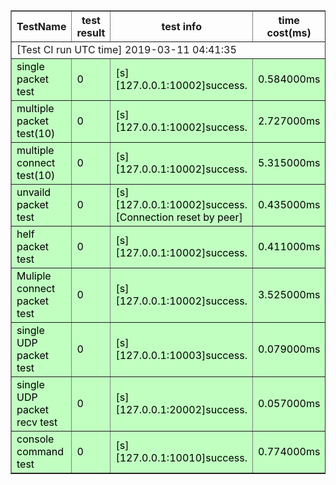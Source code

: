 <table border="1" cellpadding="10">
   <tr>
     <th>TestName</th>
     <th>test result</th>
 	<th>test info</th>
 	<th>time cost(ms)</th>
   </tr>
    <tr>
      <td colspan="4">[Test CI run UTC time] 2019-03-11 04:41:35</td>
    </tr>
   <tr style="background-color:#C1FFC1;color:Black;">
<td>single packet test</td>
<td>0</td>
<td>[s][127.0.0.1:10002]success.</td>
<td>0.584000ms</td>
<tr style="background-color:#C1FFC1;color:Black;">
<td>multiple packet test(10)</td>
<td>0</td>
<td>[s][127.0.0.1:10002]success.</td>
<td>2.727000ms</td>
<tr style="background-color:#C1FFC1;color:Black;">
<td>multiple connect test(10)</td>
<td>0</td>
<td>[s][127.0.0.1:10002]success.</td>
<td>5.315000ms</td>
<tr style="background-color:#C1FFC1;color:Black;">
<td>unvaild packet test</td>
<td>0</td>
<td>[s][127.0.0.1:10002]success.[Connection reset by peer]</td>
<td>0.435000ms</td>
<tr style="background-color:#C1FFC1;color:Black;">
<td>helf packet test</td>
<td>0</td>
<td>[s][127.0.0.1:10002]success.</td>
<td>0.411000ms</td>
<tr style="background-color:#C1FFC1;color:Black;">
<td>Muliple connect packet test</td>
<td>0</td>
<td>[s][127.0.0.1:10002]success.</td>
<td>3.525000ms</td>
<tr style="background-color:#C1FFC1;color:Black;">
<td>single UDP packet test</td>
<td>0</td>
<td>[s][127.0.0.1:10003]success.</td>
<td>0.079000ms</td>
<tr style="background-color:#C1FFC1;color:Black;">
<td>single UDP packet recv test</td>
<td>0</td>
<td>[s][127.0.0.1:20002]success.</td>
<td>0.057000ms</td>
<tr style="background-color:#C1FFC1;color:Black;">
<td>console command test</td>
<td>0</td>
<td>[s][127.0.0.1:10010]success.</td>
<td>0.774000ms</td>
 </table>
